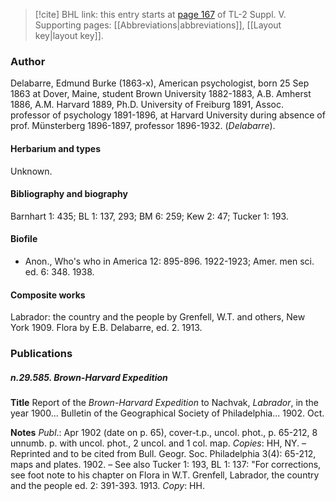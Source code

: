 > [!cite] BHL link: this entry starts at [page 167](https://www.biodiversitylibrary.org/item/103833#page/179/mode/1up) of TL-2 Suppl. V.
> Supporting pages: [[Abbreviations|abbreviations]], [[Layout key|layout key]].

### Author

Delabarre, Edmund Burke (1863-x), American psychologist, born 25 Sep 1863 at Dover, Maine, student Brown University 1882-1883, A.B. Amherst 1886, A.M. Harvard 1889, Ph.D. University of Freiburg 1891, Assoc. professor of psychology 1891-1896, at Harvard University during absence of prof. Münsterberg 1896-1897, professor 1896-1932. (*Delabarre*).

#### Herbarium and types

Unknown.

#### Bibliography and biography

Barnhart 1: 435; BL 1: 137, 293; BM 6: 259; Kew 2: 47; Tucker 1: 193.

#### Biofile

- Anon., Who's who in America 12: 895-896. 1922-1923; Amer. men sci. ed. 6: 348. 1938.

#### Composite works

Labrador: the country and the people by Grenfell, W.T. and others, New York 1909. Flora by E.B. Delabarre, ed. 2. 1913.

### Publications

##### n.29.585. Brown-Harvard Expedition

**Title**
Report of the *Brown-Harvard Expedition* to Nachvak, *Labrador*, in the year 1900... Bulletin of the Geographical Society of Philadelphia... 1902. Oct.

**Notes**
*Publ*.: Apr 1902 (date on p. 65), cover-t.p., uncol. phot., p. 65-212, 8 unnumb. p. with uncol. phot., 2 uncol. and 1 col. map. *Copies*: HH, NY. – Reprinted and to be cited from Bull. Geogr. Soc. Philadelphia 3(4): 65-212, maps and plates. 1902. – See also Tucker 1: 193, BL 1: 137: "For corrections, see foot note to his chapter on Flora in W.T. Grenfell, Labrador, the country and the people ed. 2: 391-393. 1913. *Copy*: HH.

